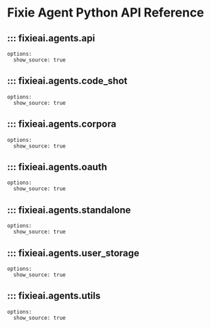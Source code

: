# Fixie Agent Python API Reference

## ::: fixieai.agents.api
    options:
      show_source: true

## ::: fixieai.agents.code_shot
    options:
      show_source: true

## ::: fixieai.agents.corpora
    options:
      show_source: true

## ::: fixieai.agents.oauth
    options:
      show_source: true

## ::: fixieai.agents.standalone
    options:
      show_source: true

## ::: fixieai.agents.user_storage
    options:
      show_source: true

## ::: fixieai.agents.utils
    options:
      show_source: true
